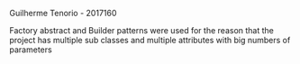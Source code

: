 Guilherme Tenorio - 2017160

Factory abstract and Builder patterns were used for the reason that the project has multiple sub classes and multiple attributes with big numbers of parameters
